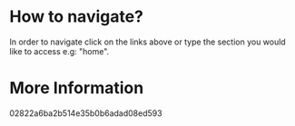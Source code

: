 # How to navigate?

In order to navigate click on the links above or type the section you would like to access e.g: "home". 

# More Information

02822a6ba2b514e35b0b6adad08ed593